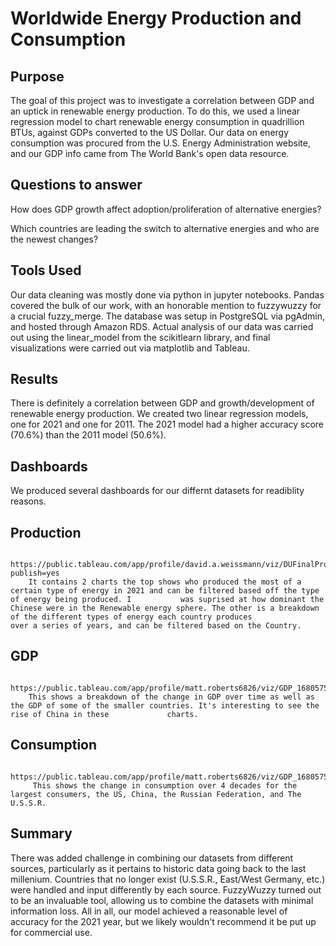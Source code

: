 # Worldwide Energy Production and Consumption

## Purpose
The goal of this project was to investigate a correlation between GDP and an uptick in renewable energy production. To do this, we used a linear regression model to chart renewable energy consumption in quadrillion BTUs, against GDPs converted to the US Dollar. Our data on energy consumption was procured from the U.S. Energy Administration website, and our GDP info came from The World Bank's open data resource. 

## Questions to answer
How does GDP growth affect adoption/proliferation of alternative energies?

Which countries are leading the switch to alternative energies and who are the newest changes?

## Tools Used
Our data cleaning was mostly done via python in jupyter notebooks. Pandas covered the bulk of our work, with an honorable mention to fuzzywuzzy for a crucial fuzzy_merge. The database was setup in PostgreSQL via pgAdmin, and hosted through Amazon RDS. Actual analysis of our data was carried out using the linear_model from the scikitlearn library, and final visualizations were carried out via matplotlib and Tableau. 

## Results
There is definitely a correlation between GDP and growth/development of renewable energy production. We created two linear regression models, one for 2021 and one for 2011. The 2021 model had a higher accuracy score (70.6%) than the 2011 model (50.6%).


## Dashboards
We produced several dashboards for our differnt datasets for readiblity reasons. 
## Production 
        https://public.tableau.com/app/profile/david.a.weissmann/viz/DUFinalProjectDavidW/Dashboard1?publish=yes
        It contains 2 charts the top shows who produced the most of a certain type of energy in 2021 and can be filtered based off the type of energy being produced. I           was suprised at how dominant the Chinese were in the Renewable energy sphere. The other is a breakdown of the different types of energy each country produces             over a series of years, and can be filtered based on the Country.
      
## GDP
        https://public.tableau.com/app/profile/matt.roberts6826/viz/GDP_16805755653810/Dashboard2
        This shows a breakdown of the change in GDP over time as well as the GDP of some of the smaller countries. It's interesting to see the rise of China in these             charts.
        
## Consumption
         https://public.tableau.com/app/profile/matt.roberts6826/viz/GDP_16805755653810/Dashboard2
         This shows the change in consumption over 4 decades for the largest consumers, the US, China, the Russian Federation, and The U.S.S.R. 

## Summary
There was added challenge in combining our datasets from different sources, particularly as it pertains to historic data going back to the last millenium. Countries that no longer exist (U.S.S.R., East/West Germany, etc.) were handled and input differently by each source. FuzzyWuzzy turned out to be an invaluable tool, allowing us to combine the datasets with minimal information loss. All in all, our model achieved a reasonable level of accuracy for the 2021 year, but we likely wouldn't recommend it be put up for commercial use. 
